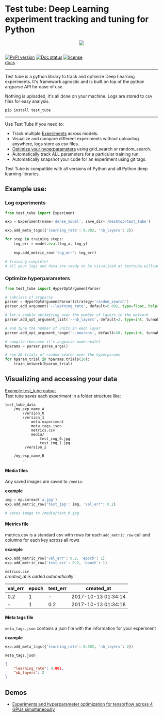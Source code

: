 # Test tube: Deep Learning experiment tracking and tuning for Python   

<div style="text-align: center">
<img src="https://raw.githubusercontent.com/williamfalcon/test_tube/master/imgs/test_tube_logo.png">
</div>
<br>    

[![PyPI version](https://badge.fury.io/py/test_tube.svg)](https://badge.fury.io/py/test_tube)    [![Doc status](https://readthedocs.org/projects/pip/badge/?version=latest)](https://readthedocs.org/projects/pip/badge/?version=latest)     [![license](https://img.shields.io/github/license/mashape/apistatus.svg?maxAge=2592000)](https://github.com/williamFalcon/test_tube/blob/master/LICENSE)   
[docs](https://williamfalcon.github.io/test_tube/)    

---
Test tube is a python library to track and optimize Deep Learning experiments. It's framework agnostic and is built on top of the python argparse API for ease of use.   

Nothing is uploaded, it's all done on your machine. Logs are stored to csv files for easy analysis.   

```bash
pip install test_tube
```   

---  
Use Test Tube if you need to:   

- Track multiple [Experiments](experiment_tracking/experiment/) across models.   
- Visualize and compare different experiments without uploading anywhere, logs store as csv files.       
- [Optimize your hyperparameters](hyperparameter_optimization/HyperOptArgumentParser/) using grid_search or random_search.   
- Automatically track ALL parameters for a particular training run.   
- Automatically snapshot your code for an experiment using git tags.   

Test Tube is compatible with all versions of Python and all Python deep learning libraries.    

## Example use:   

### Log experiments   

```python
from test_tube import Experiment

exp = Experiment(name='dense_model', save_dir='/Desktop/test_tube')

exp.add_meta_tags({'learning_rate': 0.002, 'nb_layers': 2})

for step in training_steps:
    tng_err = model.eval(tng_x, tng_y)
    
    exp.add_metric_row('tng_err': tng_err)

# training complete!
# all your logs and data are ready to be visualized at testtube.williamfalcon.com

```    

### Optimize hyperparameters
```python
from test_tube import HyperOptArgumentParser

# subclass of argparse
parser = HyperOptArgumentParser(strategy='random_search')
parser.add_argument('--learning_rate', default=0.002, type=float, help='the learning rate')

# let's enable optimizing over the number of layers in the network 
parser.add_opt_argument_list('--nb_layers', default=2, type=int, tunnable=True, options=[2, 4, 8])

# and tune the number of units in each layer
parser.add_opt_argument_range('--neurons', default=50, type=int, tunnable=True, start=100, end=800, nb_samples=10)

# compile (because it's argparse underneath)
hparams = parser.parse_args()   

# run 20 trials of random search over the hyperparams
for hparam_trial in hparams.trials(20):
    train_network(hparam_trial)
```     

## Visualizing and accessing your data   

[Example test_tube output](https://github.com/williamFalcon/test_tube/tree/master/examples/saved_logs/example_test_tube_data)    
Test tube saves each experiment in a folder structure like:   
```
test_tube_data
    /my_exp_name_A
        /version_0
        /version_1
            meta.experiment
            meta_tags.json
            metrics.csv
            media/
                test_img_0.jpg
                test_img_1.jpg
         /version_2   
         
    /my_exp_name_B
        ...
```    

#### Media files    

Any saved images are saved to `/media`:   

**example**   
```python
img = np.imread('a.jpg')
exp.add_metric_row('test_jpg': img, 'val_err': 0.2)    

# saves image to /media/test_0.jpg
```   
     
     
#### Metrics file
metrics.csv is a standard csv with rows for each `add_metric_row` call and columns for each key across all rows   

**example**   
```python
exp.add_metric_row('val_err': 0.2, 'epoch': 1)    
exp.add_metric_row('test_err': 0.2, 'epoch': 1)    
```    

`metrics.csv`    
*created_at is added automatically*     

|  val_err |  epoch | test_err | created_at |
|---|---|---| --- |
| 0.2  |  1 | - | 2017-10-13 01:34:14 |
| -  | 1  | 0.2| 2017-10-13 01:34:18 |


#### Meta tags file 
`meta_tags.json` contains a json file with the information for your experiment    

**example**   
```python
exp.add_meta_tags({'learning_rate': 0.002, 'nb_layers': 2})
```    

`meta_tags.json`   
```json
{
    "learning_rate": 0.002,
    "nb_layers": 2
}
```   

## Demos   
- [Experiments and hyperparameter optimization for tensorflow across 4 GPUs simultaneously](https://github.com/williamFalcon/test_tube/blob/master/examples/tensorflow_example.py)  

